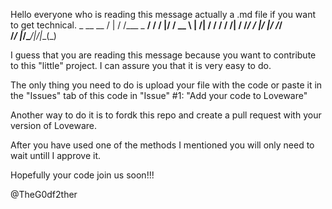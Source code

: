 Hello everyone who is reading this message actually a .md file if you want to get technical.
    _   __              __
   / | / /___ _      __/ /
  /  |/ / __ \ | /| / / / 
 / /|  / /_/ / |/ |/ /_/  
/_/ |_/\____/|__/|__(_)   
                          
I guess that you are reading this message because you want to contribute to this "little" project.
I can assure you that it is very easy to do.

The only thing you need to do is upload your file with the code or paste it in the "Issues" tab of this code in "Issue" #1: "Add your code to Loveware"

Another way to do it is to fordk this repo and create a pull request with your version of Loveware.

After you have used one of the methods I mentioned you will only need to wait untill I approve it.

Hopefully your code join us soon!!!

@TheG0df2ther
